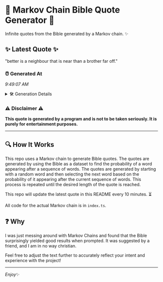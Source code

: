 # 📖 Markov Chain Bible Quote Generator 📖

Infinite quotes from the Bible generated by a Markov chain. ✨

## ✨ Latest Quote ✨
"better is a neighbour that is near than a brother far off."

### ⏰ Generated At
*9:49:07 AM*

<details>
    <summary>🛠️ Generation Details</summary>
    <p>
        <strong>🌱 Seed:</strong> better<br>
        <strong>🔄 Iterations:</strong> 11<br>
        <strong>📜 Context History:</strong><br>[ better ]: is<br>[ better, is ]: a<br>[ better, is, a ]: neighbour<br>[ better, is, a, neighbour ]: that<br>[ better, is, a, neighbour, that ]: is<br>[ better, is, a, neighbour, that, is ]: near<br>[ is, a, neighbour, that, is, near ]: than<br>[ a, neighbour, that, is, near, than ]: a<br>[ neighbour, that, is, near, than, a ]: brother<br>[ that, is, near, than, a, brother ]: far<br>[ is, near, than, a, brother, far ]: off.<br>
    </p>
</details>

### ⚠️ Disclaimer ⚠️
**This quote is generated by a program and is not to be taken seriously. It is purely for entertainment purposes.**

---

## 🔍 How It Works

This repo uses a Markov chain to generate Bible quotes. The quotes are generated by using the Bible as a dataset to find the probability of a word appearing after a sequence of words. The quotes are generated by starting with a random word and then selecting the next word based on the probability of it appearing after the current sequence of words. This process is repeated until the desired length of the quote is reached.

This repo will update the latest quote in this README every 10 minutes. ⏳

All code for the actual Markov chain is in `index.ts`.

## ❓ Why

I was just messing around with Markov Chains and found that the Bible surprisingly yielded good results when prompted. 
It was suggested by a friend, and I am in no way christian.

Feel free to adjust the text further to accurately reflect your intent and experience with the project!

---

*Enjoy*✨
